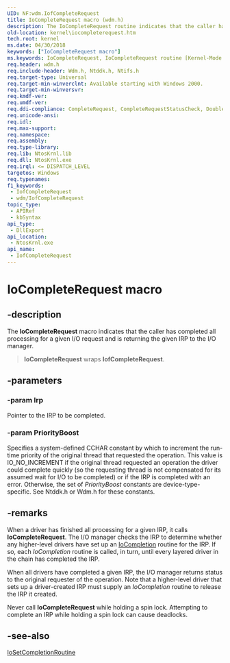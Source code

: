 ```yaml
---
UID: NF:wdm.IofCompleteRequest
title: IoCompleteRequest macro (wdm.h)
description: The IoCompleteRequest routine indicates that the caller has completed all processing for a given I/O request and is returning the given IRP to the I/O manager.
old-location: kernel\iocompleterequest.htm
tech.root: kernel
ms.date: 04/30/2018
keywords: ["IoCompleteRequest macro"]
ms.keywords: IoCompleteRequest, IoCompleteRequest routine [Kernel-Mode Driver Architecture], k104_79ea2b93-3ce8-46eb-990b-ca3e56d3e3a8.xml, kernel.iocompleterequest, wdm/IoCompleteRequest
req.header: wdm.h
req.include-header: Wdm.h, Ntddk.h, Ntifs.h
req.target-type: Universal
req.target-min-winverclnt: Available starting with Windows 2000.
req.target-min-winversvr: 
req.kmdf-ver: 
req.umdf-ver: 
req.ddi-compliance: CompleteRequest, CompleteRequestStatusCheck, DoubleCompletion, IoAllocateComplete, IoBuildFsdComplete, IoSetCompletionExCompleteIrp, IrpProcessingComplete, MarkIrpPending, PendedCompletedRequest, PendedCompletedRequest2, PendedCompletedRequest3, PendedCompletedRequestEx, PnpIrpCompletion, SpinLockSafe, WmiComplete, HwStorPortProhibitedDDIs, SpinLockSafe(storport)
req.unicode-ansi: 
req.idl: 
req.max-support: 
req.namespace: 
req.assembly: 
req.type-library: 
req.lib: NtosKrnl.lib
req.dll: NtosKrnl.exe
req.irql: <= DISPATCH_LEVEL
targetos: Windows
req.typenames: 
f1_keywords:
 - IofCompleteRequest
 - wdm/IofCompleteRequest
topic_type:
 - APIRef
 - kbSyntax
api_type:
 - DllExport
api_location:
 - NtosKrnl.exe
api_name:
 - IofCompleteRequest
---
```


# IoCompleteRequest macro


## -description

The <b>IoCompleteRequest</b> macro indicates that the caller has completed all processing for a given I/O request and is returning the given IRP to the I/O manager.

> **IoCompleteRequest** wraps **IofCompleteRequest**.

## -parameters

### -param Irp

Pointer to the IRP to be completed.

### -param PriorityBoost

Specifies a system-defined CCHAR constant by which to increment the run-time priority of the original thread that requested the operation. This value is IO_NO_INCREMENT if the original thread requested an operation the driver could complete quickly (so the requesting thread is not compensated for its assumed wait for I/O to be completed) or if the IRP is completed with an error. Otherwise, the set of <i>PriorityBoost</i> constants are device-type-specific. See Ntddk.h or Wdm.h for these constants.

## -remarks

When a driver has finished all processing for a given IRP, it calls <b>IoCompleteRequest</b>. The I/O manager checks the IRP to determine whether any higher-level drivers have set up an <a href="/windows-hardware/drivers/ddi/wdm/nc-wdm-io_completion_routine">IoCompletion</a> routine for the IRP. If so, each <i>IoCompletion</i> routine is called, in turn, until every layered driver in the chain has completed the IRP.

When all drivers have completed a given IRP, the I/O manager returns status to the original requester of the operation. Note that a higher-level driver that sets up a driver-created IRP must supply an <i>IoCompletion</i> routine to release the IRP it created.

Never call <b>IoCompleteRequest</b> while holding a spin lock. Attempting to complete an IRP while holding a spin lock can cause deadlocks.

## -see-also

<a href="/windows-hardware/drivers/ddi/wdm/nf-wdm-iosetcompletionroutine">IoSetCompletionRoutine</a>

